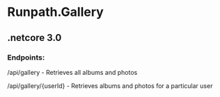 # Runpath.Gallery

## .netcore 3.0

### Endpoints:

/api/gallery - Retrieves all albums and photos

/api/gallery/{userId} - Retrieves albums and photos for a particular user

